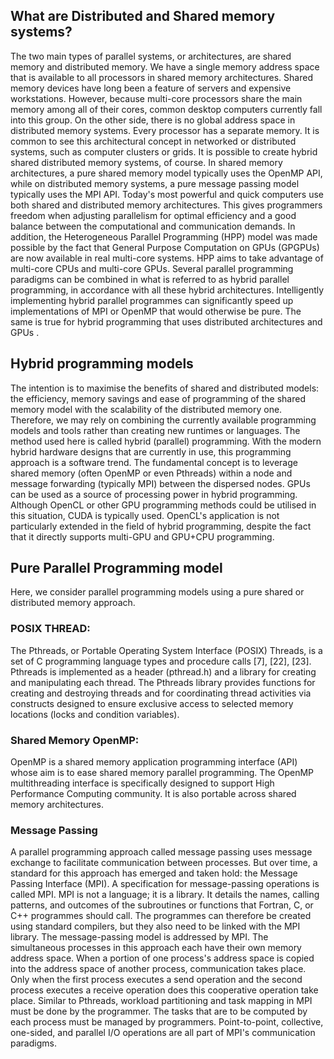 ## What are Distributed and Shared memory systems?
The two main types of parallel systems, or architectures, are shared memory and distributed memory. We have a single memory address space that is available to all processors in shared memory architectures. Shared memory devices have long been a feature of servers and expensive workstations. However, because multi-core processors share the main memory among all of their cores, common desktop computers currently fall into this group. On the other side, there is no global address space in distributed memory systems. Every processor has a separate memory. It is common to see this architectural concept in networked or distributed systems, such as computer clusters or grids. It is possible to create hybrid shared distributed memory systems, of course. In shared memory architectures, a pure shared memory model typically uses the OpenMP API, while on distributed memory systems, a pure message passing model typically uses the MPI API. Today's most powerful and quick computers use both shared and distributed memory architectures. This gives programmers freedom when adjusting parallelism for optimal efficiency and a good balance between the computational and communication demands. In addition, the Heterogeneous Parallel Programming (HPP) model was made possible by the fact that General Purpose Computation on GPUs (GPGPUs) are now available in real multi-core systems. HPP aims to take advantage of multi-core CPUs and multi-core GPUs.
Several parallel programming paradigms can be combined in what is referred to as hybrid parallel programming, in accordance with all these hybrid architectures. Intelligently implementing hybrid parallel programmes can significantly speed up implementations of MPI or OpenMP that would otherwise be pure. The same is true for hybrid programming that uses distributed architectures and GPUs .

## Hybrid programming models
The intention is to maximise the benefits of shared and distributed models: the efficiency, memory savings and ease of programming of the shared memory model with the scalability of the distributed memory one. Therefore, we may rely on combining the currently available programming models and tools rather than creating new runtimes or languages. The method used here is called hybrid (parallel) programming. With the modern hybrid hardware designs that are currently in use, this programming approach is a software trend.
The fundamental concept is to leverage shared memory (often OpenMP or even Pthreads) within a node and message forwarding (typically MPI) between the dispersed nodes. GPUs can be used as a source of processing power in hybrid programming.
Although OpenCL or other GPU programming methods could be utilised in this situation, CUDA is typically used.
OpenCL's application is not particularly extended in the field of hybrid programming, despite the fact that it directly supports multi-GPU and GPU+CPU programming.

## Pure Parallel Programming model
Here, we consider parallel programming models using a pure shared or distributed memory approach.

### POSIX THREAD:
The Pthreads, or Portable Operating System Interface
(POSIX) Threads, is a set of C programming language types
and procedure calls [7], [22], [23]. Pthreads is implemented
as a header (pthread.h) and a library for creating and
manipulating each thread. The Pthreads library provides
functions for creating and destroying threads and for
coordinating thread activities via constructs designed to
ensure exclusive access to selected memory locations (locks
and condition variables).

### Shared Memory OpenMP:
OpenMP is a shared memory application programming interface (API) whose aim is to ease shared memory
parallel programming. The OpenMP multithreading interface  is specifically designed to support High Performance Computing community. It
is also portable across shared memory architectures.

### Message Passing
A parallel programming approach called message passing uses message exchange to facilitate communication between processes. But over time, a standard for this approach has emerged and taken hold: the Message Passing Interface (MPI). A specification for message-passing operations is called MPI. MPI is not a language; it is a library. It details the names, calling patterns, and outcomes of the subroutines or functions that Fortran, C, or C++ programmes should call. The programmes can therefore be created using standard compilers, but they also need to be linked with the MPI library.
The message-passing model is addressed by MPI. The simultaneous processes in this approach each have their own memory address space. When a portion of one process's address space is copied into the address space of another process, communication takes place.
Only when the first process executes a send operation and the second process executes a receive operation does this cooperative operation take place. Similar to Pthreads, workload partitioning and task mapping in MPI must be done by the programmer. The tasks that are to be computed by each process must be managed by programmers. Point-to-point, collective, one-sided, and parallel I/O operations are all part of MPI's communication paradigms.

